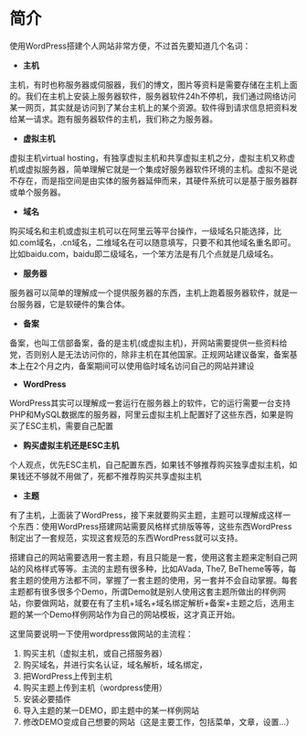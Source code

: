 # 简介

使用WordPress搭建个人网站非常方便，不过首先要知道几个名词：

* **主机**

主机，有时也称服务器或伺服器，我们的博文，图片等资料是需要存储在主机上面的。我们在主机上安装上服务器软件，服务器软件24h不停机，我们通过网络访问某一网页，其实就是访问到了某台主机上的某个资源。软件得到请求信息把资料发给某一请求。跑有服务器软件的主机，我们称之为服务器。

* **虚拟主机**

虚拟主机virtual hosting，有独享虚拟主机和共享虚拟主机之分，虚拟主机又称虚机或虚拟服务器，简单理解它就是一个集成好服务器软件环境的主机。虚拟不是说不存在，而是指空间是由实体的服务器延伸而来，其硬件系统可以是基于服务器群或单个服务器。

* **域名**

购买域名和主机或虚拟主机可以在阿里云等平台操作，一级域名只能选择，比如.com域名，.cn域名，二维域名在可以随意填写，只要不和其他域名重名即可。比如baidu.com，baidu即二级域名，一个笨方法是有几个点就是几级域名。

* **服务器**

服务器可以简单的理解成一个提供服务器的东西，主机上跑着服务器软件，就是一台服务器，它是软硬件的集合体。

* **备案**

备案，也叫工信部备案，备的是主机\(或虚拟主机\)，开网站需要提供一些资料给党，否则别人是无法访问你的，除非主机在其他国家。正规网站建议备案，备案基本上在2个月之内，备案期间可以使用临时域名访问自己的网站并建设

* **WordPress**

WordPress其实可以理解成一套运行在服务器上的软件，它的运行需要一台支持PHP和MySQL数据库的服务器，阿里云虚拟主机上配置好了这些东西，如果是购买了ESC主机，需要自己配置

* **购买虚拟主机还是ESC主机**

个人观点，优先ESC主机，自己配置东西，如果钱不够推荐购买独享虚拟主机，如果钱还不够就不用做了，死都不推荐购买共享虚拟主机

* **主题**

有了主机，上面装了WordPress，接下来就要购买主题，主题可以理解成这样一个东西：使用WordPress搭建网站需要风格样式排版等等，这些东西WordPress制定出了一套规范，实现这套规范的东西WordPress就可以支持。

搭建自己的网站需要选用一套主题，有且只能是一套，使用这套主题来定制自己网站的风格样式等等。主流的主题有很多种，比如AVada, The7, BeTheme等等，每套主题的使用方法都不同，掌握了一套主题的使用，另一套并不会自动掌握。每套主题都有很多很多个Demo，所谓Demo就是别人使用这套主题所做出的样例网站，你要做网站，就要在有了主机+域名+域名绑定解析+备案+主题之后，选用主题的某一个Demo样例网站作为自己的网站模板，这才真正开始。

这里简要说明一下使用wordpress做网站的主流程：

1. 购买主机（虚拟主机，或自己搭服务器）
2. 购买域名，并进行实名认证，域名解析，域名绑定，
3. 把WordPress上传到主机
4. 购买主题上传到主机（wordpress使用）
5. 安装必要插件
6. 导入主题的某一DEMO，即主题中的某一样例网站
7. 修改DEMO变成自己想要的网站（这是主要工作，包括菜单，文章，设置...）



